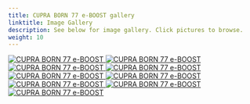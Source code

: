 ```yaml
---
title: CUPRA BORN 77 e-BOOST gallery
linktitle: Image Gallery
description: See below for image gallery. Click pictures to browse.
weight: 10
---
```

<!-- markdownlint-disable MD033 -->
<div class="pswp-gallery pswp-gallery--single-column" id="my-gallery">
<a href="https://media.evkx.net/multimedia/models/cupra/born/born_77_e-boost/exterior_1.jpg"
data-pswp-src="https://media.evkx.net/multimedia/models/cupra/born/born_77_e-boost/exterior_1.jpg"
data-pswp-width="3000"
data-pswp-height="1711" 
target="_blank">
<img src="https://media.evkx.net/multimedia/models/cupra/born/born_77_e-boost/exterior_1_st.jpg" alt="CUPRA BORN 77 e-BOOST" />
</a>
<a href="https://media.evkx.net/multimedia/models/cupra/born/born_77_e-boost/exterior_2.jpg"
data-pswp-src="https://media.evkx.net/multimedia/models/cupra/born/born_77_e-boost/exterior_2.jpg"
data-pswp-width="3000"
data-pswp-height="2000" 
target="_blank">
<img src="https://media.evkx.net/multimedia/models/cupra/born/born_77_e-boost/exterior_2_st.jpg" alt="CUPRA BORN 77 e-BOOST" />
</a>
<a href="https://media.evkx.net/multimedia/models/cupra/born/born_77_e-boost/exterior_3.jpg"
data-pswp-src="https://media.evkx.net/multimedia/models/cupra/born/born_77_e-boost/exterior_3.jpg"
data-pswp-width="3000"
data-pswp-height="1999" 
target="_blank">
<img src="https://media.evkx.net/multimedia/models/cupra/born/born_77_e-boost/exterior_3_st.jpg" alt="CUPRA BORN 77 e-BOOST" />
</a>
<a href="https://media.evkx.net/multimedia/models/cupra/born/born_77_e-boost/exterior_4.jpg"
data-pswp-src="https://media.evkx.net/multimedia/models/cupra/born/born_77_e-boost/exterior_4.jpg"
data-pswp-width="3000"
data-pswp-height="1886" 
target="_blank">
<img src="https://media.evkx.net/multimedia/models/cupra/born/born_77_e-boost/exterior_4_st.jpg" alt="CUPRA BORN 77 e-BOOST" />
</a>
<a href="https://media.evkx.net/multimedia/models/cupra/born/born_77_e-boost/exterior_5.jpg"
data-pswp-src="https://media.evkx.net/multimedia/models/cupra/born/born_77_e-boost/exterior_5.jpg"
data-pswp-width="3000"
data-pswp-height="1680" 
target="_blank">
<img src="https://media.evkx.net/multimedia/models/cupra/born/born_77_e-boost/exterior_5_st.jpg" alt="CUPRA BORN 77 e-BOOST" />
</a>
<a href="https://media.evkx.net/multimedia/models/cupra/born/born_77_e-boost/frontseats_1.jpg"
data-pswp-src="https://media.evkx.net/multimedia/models/cupra/born/born_77_e-boost/frontseats_1.jpg"
data-pswp-width="3000"
data-pswp-height="2110" 
target="_blank">
<img src="https://media.evkx.net/multimedia/models/cupra/born/born_77_e-boost/frontseats_1_st.jpg" alt="CUPRA BORN 77 e-BOOST" />
</a>
<a href="https://media.evkx.net/multimedia/models/cupra/born/born_77_e-boost/headlights_1.jpg"
data-pswp-src="https://media.evkx.net/multimedia/models/cupra/born/born_77_e-boost/headlights_1.jpg"
data-pswp-width="3000"
data-pswp-height="1976" 
target="_blank">
<img src="https://media.evkx.net/multimedia/models/cupra/born/born_77_e-boost/headlights_1_st.jpg" alt="CUPRA BORN 77 e-BOOST" />
</a>
<a href="https://media.evkx.net/multimedia/models/cupra/born/born_77_e-boost/main_1.jpg"
data-pswp-src="https://media.evkx.net/multimedia/models/cupra/born/born_77_e-boost/main_1.jpg"
data-pswp-width="3000"
data-pswp-height="2000" 
target="_blank">
<img src="https://media.evkx.net/multimedia/models/cupra/born/born_77_e-boost/main_1_st.jpg" alt="CUPRA BORN 77 e-BOOST" />
</a>
<a href="https://media.evkx.net/multimedia/models/cupra/born/born_77_e-boost/screens_1.jpg"
data-pswp-src="https://media.evkx.net/multimedia/models/cupra/born/born_77_e-boost/screens_1.jpg"
data-pswp-width="3000"
data-pswp-height="1714" 
target="_blank">
<img src="https://media.evkx.net/multimedia/models/cupra/born/born_77_e-boost/screens_1_st.jpg" alt="CUPRA BORN 77 e-BOOST" />
</a>
</div>
<script type="module">
  import PhotoSwipeLightbox from '/js/photoswipe-lightbox.esm.js';
    const lightbox = new PhotoSwipeLightbox({
       gallery: '#my-gallery',
        children: 'a',
        pswpModule: () => import('/js/photoswipe.esm.js')
    });
lightbox.init();
</script>
